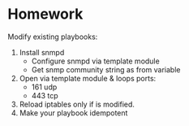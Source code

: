 # Homework

Modify existing playbooks:

1. Install snmpd
    * Configure snmpd via template module
    * Get snmp community string as from variable
2. Open via template module & loops ports:
    * 161 udp
    * 443 tcp
3. Reload iptables only if is modified.
4. Make your playbook idempotent
